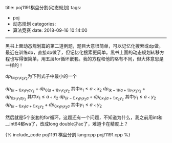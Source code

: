 title: poj1191棋盘分割(动态规划)
tags:
  - poj
  - 动态规划
categories:
  - 算法竞赛
date: 2018-09-16 10:14:00
---

黑书上面动态规划篇的第二道例题，题目大意很简单，可以记忆化搜索或dp做。最近在训练dp，直接dp做了，但记忆化搜索更简单。黑书上面的动态规划转移方程也写得很简单，用五层for循环嵌套。我的方程和他的略有不同，但大体意思是一样的！

$dp_{kx_{1}y_{1}x_{2}y_{2}}$为下列式子中最小的一个

$dp_{(k-1)x_{1}y_{1}ay_{2}} + dp_{0(a+1)y_{1}x_{2}y_{2}}$ 其中$x_{1}≤a﹤x_{2}$
$dp_{(k-1)(a+1)y_{1}x_{2}y_{2}} + dp_{0x_{1}y_{1}ay_{2}}$ 其中$x_{1}≤a﹤x_{2}$
$dp_{(k-1)x_{1}y_{1}x_{2}a} + dp_{0x_{1}(a+1)x_{2}y_{2}}$ 其中$y_{1}≤a﹤y_{2}$
$dp_{(k-1)x_{1}(a+1)x_{2}y_{2}} + dp_{0x_{1}y_{1}x_{2}a}$ 其中$y_{1}≤a﹤y_{2}$

然后就是5个嵌套的for循环，这题还有一个问题，不知道为什么，我之前用int和__int64都wa了，改成long double才ac了，难道卡在精度上？

{% include_code poj1191 棋盘分割 lang:cpp poj/1191.cpp %}